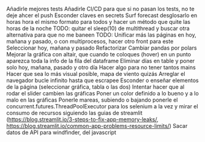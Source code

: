 Añadirle mejores tests
Añadirle CI/CD para que si no pasan los tests, no te deje ahcer el push
Esconder claves en secrets
Surf forecast desglosarlo en horas
hora el mismo formato para todos y hacer un método que quite las horas de la noche
TODO: quitar el sleep(10) de multithread y buscar otra alternativa para que no me baneen
TODO: Unificar más las páginas en hoy, mañana y pasado, o con multiprocesos, hacer otro front para este
Seleccionar hoy, mañana y pasado
Refactorizar
Cambiar pandas por polars
Mejorar la gráfica con altair, que cuando te coloques (hover) en un punto aparezca toda la info de la fila del dataframe
Eliminar días en table y poner solo hoy, mañana, pasado y otro día
Hacer algo para no tener tantos mains
Hacer que sea lo más visual posible, mapa de viento quizás
Arreglar el navegador bucle infinito hasta que escrapee
Esconder o enseñar elementos de la página (seleccionar gráfica, tabla o las dos)
Intentar hacer que al rodar el slider cambien las gráficas
Poner un color definido a lo bueno y a lo malo en las gráficas
Ponerle mareas, subiendo o bajando
ponerle el concurrent.futures.ThreadPoolExecutor para los selenium a la vez y mirar el consumo de recursos siguiendo las guias de streamlit
(https://blog.streamlit.io/3-steps-to-fix-app-memory-leaks/, https://blog.streamlit.io/common-app-problems-resource-limits/)
Sacar datos de API para windfinder, del javascript